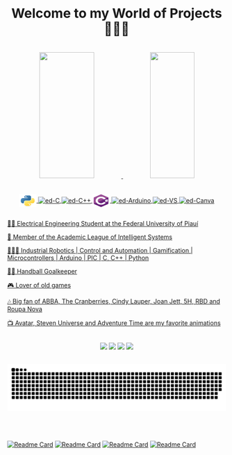 <div align="center">
  
# <span style="font-size:30px;">Welcome to my World of Projects 👨🏻‍💻</span>
<br>

</div>

<div align="center">
  <a href="https://github.com/edneres">
  <img height="290em" width="50%" src="https://github-readme-stats.vercel.app/api/top-langs/?username=edneres&theme=react&include_all_commits=true"/>
  <img height="290em" width="45%" src="https://github-readme-stats.vercel.app/api?username=edneres&theme=react&hide=contribs,prs&count_private=true&show_icons=true)"/>
</div>
    
<br>

<div align="center", style="display: inline_block"><br>
  <img align="center" alt="ed-Python" height="30" width="40" src="https://raw.githubusercontent.com/devicons/devicon/master/icons/python/python-original.svg">
  <img align="center" alt="ed-C" height="30" width="40" src="https://cdn.jsdelivr.net/gh/devicons/devicon/icons/c/c-original.svg" /> 
  <img align="center" alt="ed-C++" height="30" width="40" src="https://cdn.jsdelivr.net/gh/devicons/devicon/icons/cplusplus/cplusplus-original.svg" />
  <img align="center" alt="ed-Csharp" height="30" width="40" src="https://raw.githubusercontent.com/devicons/devicon/master/icons/csharp/csharp-original.svg">
  <img align="center" alt="ed-Arduino" height="30" width="40" src="https://cdn.jsdelivr.net/gh/devicons/devicon/icons/arduino/arduino-original-wordmark.svg" />
  <img align="center" alt="ed-VS" height="30" width="40" src="https://cdn.jsdelivr.net/gh/devicons/devicon/icons/vscode/vscode-original.svg" />
  <img align="center" alt="ed-Canva" height="30" width="40" src="https://cdn.jsdelivr.net/gh/devicons/devicon/icons/canva/canva-original.svg" />
</div>


##

🧑🏻 Electrical Engineering Student at the Federal University of Piauí

🧠 Member of the Academic League of Intelligent Systems 

👨🏻‍💻 Industrial Robotics | Control and Automation | Gamification | Microcontrollers | Arduino | PIC | C, C++ | Python 

🤾🏻 Handball Goalkeeper

🎮 Lover of old games

🎶 Big fan of ABBA, The Cranberries, Cindy Lauper, Joan Jett, 5H, RBD and Roupa Nova

📺 Avatar, Steven Universe and Adventure Time are my favorite animations

<br>

<div align="center"> 
   <a href="https://www.instagram.com/ed_neres/" target="_blank"><img src="https://img.shields.io/badge/-Instagram-%23E4405F?style=for-the-badge&logo=instagram&logoColor=white" target="_blank"></a>
  <a href = "mailto:edneres@ufpi.edu.br"><img src="https://img.shields.io/badge/-Gmail-%23333?style=for-the-badge&logo=gmail&logoColor=white" target="_blank"></a>
  <a href="https://www.linkedin.com/in/maria-ediv%C3%A2nia-026585236/" target="_blank"><img src="https://img.shields.io/badge/-LinkedIn-%230077B5?style=for-the-badge&logo=linkedin&logoColor=white" target="_blank"></a> 
  <a href="https://www.youtube.com/channel/UCZz76pWEBlBfdOuSW0j7bjA" target="_blank"><img src="https://img.shields.io/badge/YouTube-FF0000?style=for-the-badge&logo=youtube&logoColor=white" target="_blank"></a>
</div>

##

<picture>
  <source media="(prefers-color-scheme: dark)" srcset="https://github.com/edneres/edneres/blob/output/github-contribution-grid-snake-dark.svg" />
  <source media="(prefers-color-scheme: light)" srcset="https://github.com/edneres/edneres/blob/output/github-contribution-grid-snake.svg" />
  <img alt="github-snake" src="https://github.com/edneres/edneres/blob/output/github-contribution-grid-snake.svg" />
</picture>

<br>
<br>
<br>
<br>


[![Readme Card](https://github-readme-stats.vercel.app/api/pin/?username=edneres&repo=ComPETcao&theme=dark)](https://github.com/edneres/ComPETcao)
[![Readme Card](https://github-readme-stats.vercel.app/api/pin/?username=edneres&repo=PIC_16F877A&theme=dark)](https://github.com/edneres/PIC_16F877A)
[![Readme Card](https://github-readme-stats.vercel.app/api/pin/?username=edneres&repo=Arduino_Maker&theme=dark)](https://github.com/edneres/Arduino_Maker)
[![Readme Card](https://github-readme-stats.vercel.app/api/pin/?username=edneres&repo=Beecrowd---URI&theme=dark)](https://github.com/edneres/Beecrowd---URI)
